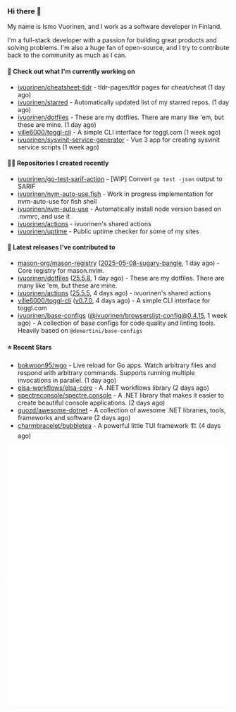 
### Hi there 👋

My name is Ismo Vuorinen, and I work as a software developer in Finland.

I'm a full-stack developer with a passion for building great products and solving problems.
I'm also a huge fan of open-source, and I try to contribute back to the community as much as I can.

#### 👷 Check out what I'm currently working on

- [ivuorinen/cheatsheet-tldr](https://github.com/ivuorinen/cheatsheet-tldr) - tldr-pages/tldr pages for cheat/cheat (1 day ago)
- [ivuorinen/starred](https://github.com/ivuorinen/starred) - Automatically updated list of my starred repos. (1 day ago)
- [ivuorinen/dotfiles](https://github.com/ivuorinen/dotfiles) - These are my dotfiles. There are many like &#39;em, but these are mine. (1 day ago)
- [ville6000/toggl-cli](https://github.com/ville6000/toggl-cli) - A simple CLI interface for toggl.com (1 week ago)
- [ivuorinen/sysvinit-service-generator](https://github.com/ivuorinen/sysvinit-service-generator) - Vue 3 app for creating sysvinit service scripts (1 week ago)

#### 👨‍💻 Repositories I created recently

- [ivuorinen/go-test-sarif-action](https://github.com/ivuorinen/go-test-sarif-action) - [WIP] Convert `go test -json` output to SARIF
- [ivuorinen/nvm-auto-use.fish](https://github.com/ivuorinen/nvm-auto-use.fish) - Work in progress implementation for nvm-auto-use for fish shell
- [ivuorinen/nvm-auto-use](https://github.com/ivuorinen/nvm-auto-use) - Automatically install node version based on .nvmrc, and use it
- [ivuorinen/actions](https://github.com/ivuorinen/actions) - ivuorinen&#39;s shared actions
- [ivuorinen/uptime](https://github.com/ivuorinen/uptime) - Public uptime checker for some of my sites

#### 🚀 Latest releases I've contributed to

- [mason-org/mason-registry](https://github.com/mason-org/mason-registry) ([2025-05-08-sugary-bangle](https://github.com/mason-org/mason-registry/releases/tag/2025-05-08-sugary-bangle), 1 day ago) - Core registry for mason.nvim.
- [ivuorinen/dotfiles](https://github.com/ivuorinen/dotfiles) ([25.5.8](https://github.com/ivuorinen/dotfiles/releases/tag/25.5.8), 1 day ago) - These are my dotfiles. There are many like &#39;em, but these are mine.
- [ivuorinen/actions](https://github.com/ivuorinen/actions) ([25.5.5](https://github.com/ivuorinen/actions/releases/tag/25.5.5), 4 days ago) - ivuorinen&#39;s shared actions
- [ville6000/toggl-cli](https://github.com/ville6000/toggl-cli) ([v0.7.0](https://github.com/ville6000/toggl-cli/releases/tag/v0.7.0), 4 days ago) - A simple CLI interface for toggl.com
- [ivuorinen/base-configs](https://github.com/ivuorinen/base-configs) ([@ivuorinen/browserslist-config@0.4.15](https://github.com/ivuorinen/base-configs/releases/tag/%40ivuorinen/browserslist-config%400.4.15), 1 week ago) - A collection of base configs for code quality and linting tools. Heavily based on `@demartini/base-configs`

#### ⭐ Recent Stars

- [bokwoon95/wgo](https://github.com/bokwoon95/wgo) - Live reload for Go apps. Watch arbitrary files and respond with arbitrary commands. Supports running multiple invocations in parallel. (1 day ago)
- [elsa-workflows/elsa-core](https://github.com/elsa-workflows/elsa-core) - A .NET workflows library (2 days ago)
- [spectreconsole/spectre.console](https://github.com/spectreconsole/spectre.console) - A .NET library that makes it easier to create beautiful console applications. (2 days ago)
- [quozd/awesome-dotnet](https://github.com/quozd/awesome-dotnet) - A collection of awesome .NET libraries, tools, frameworks and software (2 days ago)
- [charmbracelet/bubbletea](https://github.com/charmbracelet/bubbletea) - A powerful little TUI framework 🏗 (4 days ago)



<picture>
  <source srcset="https://raw.githubusercontent.com/ivuorinen/github-stats/master/generated/overview.svg#gh-dark-mode-only" media="(prefers-color-scheme: dark)" />
  <img src="https://raw.githubusercontent.com/ivuorinen/github-stats/master/generated/overview.svg#gh-light-mode-only" alt="Overview of my activity" />
</picture>
<picture>
  <source srcset="https://raw.githubusercontent.com/ivuorinen/github-stats/master/generated/languages.svg#gh-dark-mode-only" media="(prefers-color-scheme: dark)" />
  <img src="https://raw.githubusercontent.com/ivuorinen/github-stats/master/generated/languages.svg#gh-light-mode-only" alt="Languages I have been using" />
</picture>


